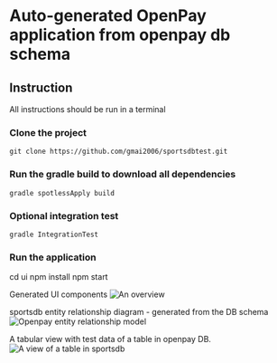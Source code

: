 # Auto-generated OpenPay application from openpay db schema
## Instruction
All instructions should be run in a terminal

### Clone the project
```git clone https://github.com/gmai2006/sportsdbtest.git```

### Run the gradle build to download all dependencies
```gradle spotlessApply build```

### Optional integration test
```gradle IntegrationTest```

### Run the application
cd ui
npm install
npm start

Generated UI components
![An overview](sportsdb1.png?raw=true "Title")

sportsdb entity relationship diagram - generated from the DB schema
![Openpay entity relationship model](sportsdb2.png?raw=true "Title")

A tabular view with test data of a table in openpay DB.
![A view of a table in sportsdb](sportsdb3.png?raw=true "Title")